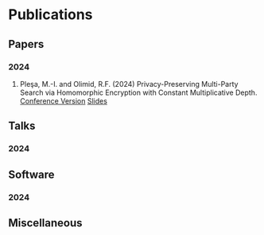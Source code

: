 # Publications

## Papers

### 2024

<!---
1. Marc Rivinius, Pascal Reisert, Daniel Rausch, and Ralf Küsters: _Publicly
Accountable Robust Multi-Party Computation_. In 2022 IEEE Symposium on Security
and Privacy, SP 2022, San Francisco, CA, US, May 22-26, pp. 2430-2449. <br>
:material-file-document-outline: [Conference Version](https://doi.org/10.1109/SP46214.2022.9833608) &emsp;
:material-file-document-multiple-outline: [Technical Report](https://eprint.iacr.org/2022/436) &emsp;
:material-presentation: [Slides](https://drive.google.com/file/d/18meTQbIoPo8oqBo465Wv-vmLTaMCVqqX/view?usp=sharing) &emsp;
:material-video: [Recording](https://www.youtube.com/watch?v=WycM5GDkRr0)
-->

1. Pleşa, M.-I. and Olimid, R.F. (2024) Privacy-Preserving Multi-Party Search via Homomorphic Encryption with Constant Multiplicative Depth. <br>
[Conference Version](https://eprint.iacr.org/2024/1800)
[Slides](https://drive.google.com/file/d/1YYFa9cvNBZ7lV6qB8gwFhp3N8wPvO5iW/view?usp=sharing)
## Talks

### 2024
<!--- 
1. Bastien Vialla: _CRYPTECS_. Video Presentation at the Workshop
interdisciplinaire sur la sécurité globale, WISG 2022, Online, January 26-26.
<br>
:material-video: [Video](https://drive.google.com/file/d/1bscDaNEs7AI1zDgzbOYGoKUvd4FY_MN_/view?usp=share_link)
-->

## Software

### 2024
<!---
1. Robert Bosch GmbH: _Carbyne Stack - Cloud Native Secure Multiparty
Computation Platform_. <br>
:material-web: [Website](https://carbynestack.io) &emsp; :material-github:
[GitHub Organization](https://github.com/carbynestack)
-->

## Miscellaneous

<!---
### 2021

1. Sebastian Becker and Sven Trieflinger: _Open Source Cloud Native Secure
Multiparty Computation_. Virtual Booth at MPC Alliance Data Privacy & Security
Conference, Virtual, October 26, 2021. <br>
:material-web: [Website](https://mpcalliance.brighttalk.live/sponsor-bosch/) &emsp;
:material-cast: [Tutorial](https://www.brighttalk.com/service/player/en-US/theme/default/channel/19132/webcast/515434/play?showChannelList=false)
(requires registration)
-->

